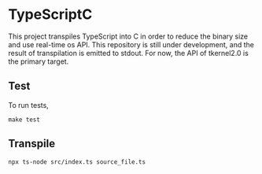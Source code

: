# TypeScriptC

This project transpiles TypeScript into C in order to reduce the binary size and use real-time os API. 
This repository is still under development, and the result of transpilation is emitted to stdout. 
For now, the API of tkernel2.0 is the primary target.

## Test

To run tests,

```
make test
```

## Transpile

```
npx ts-node src/index.ts source_file.ts
```
